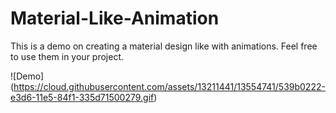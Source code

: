 # Material-Like-Animation

This is a demo on creating a material design like with animations.
Feel free to use them in your project.

![Demo] (https://cloud.githubusercontent.com/assets/13211441/13554741/539b0222-e3d6-11e5-84f1-335d71500279.gif)
